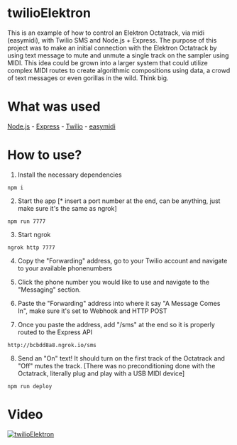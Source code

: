 # twilioElektron
This is an example of how to control an Elektron Octatrack, via midi (easymidi), with Twilio SMS and Node.js + Express. The purpose of this project was to make an initial connection with the Elektron Octatrack by using text message to mute and unmute a single track on the sampler using MIDI. This idea could be grown into a larger system that could utilize complex MIDI routes to create algorithmic compositions using data, a crowd of text messages or even gorillas in the wild. Think big.

# What was used
[Node.js](https://nodejs.org/en/) - [Express](https://expressjs.com/en/starter/installing.html) - [Twilio](https://www.twilio.com/sms) - [easymidi](https://github.com/dinchak/node-easymidi)

# How to use?

1) Install the necessary dependencies

`npm i`

2) Start the app [* insert a port number at the end, can be anything, just make sure it's the same as ngrok]

`npm run 7777`

3) Start ngrok

`ngrok http 7777`

4) Copy the "Forwarding" address, go to your Twilio account and navigate to your available phonenumbers

5) Click the phone number you would like to use and navigate to the "Messaging" section.

6) Paste the "Forwarding" address into where it say "A Message Comes In", make sure it's set to Webhook and HTTP POST

7) Once you paste the address, add "/sms" at the end so it is properly routed to the Express API

`http://bcbdd8a8.ngrok.io/sms`

8) Send an "On" text! It should turn on the first track of the Octatrack and "Off" mutes the track. 
[There was no preconditioning done with the Octatrack, literally plug and play with a USB MIDI device]

`npm run deploy`

# Video

[![twilioElektron](https://img.youtube.com/vi/KFZJt0G3Mag/0.jpg)](https://youtu.be/KFZJt0G3Mag "twilioElektron")


